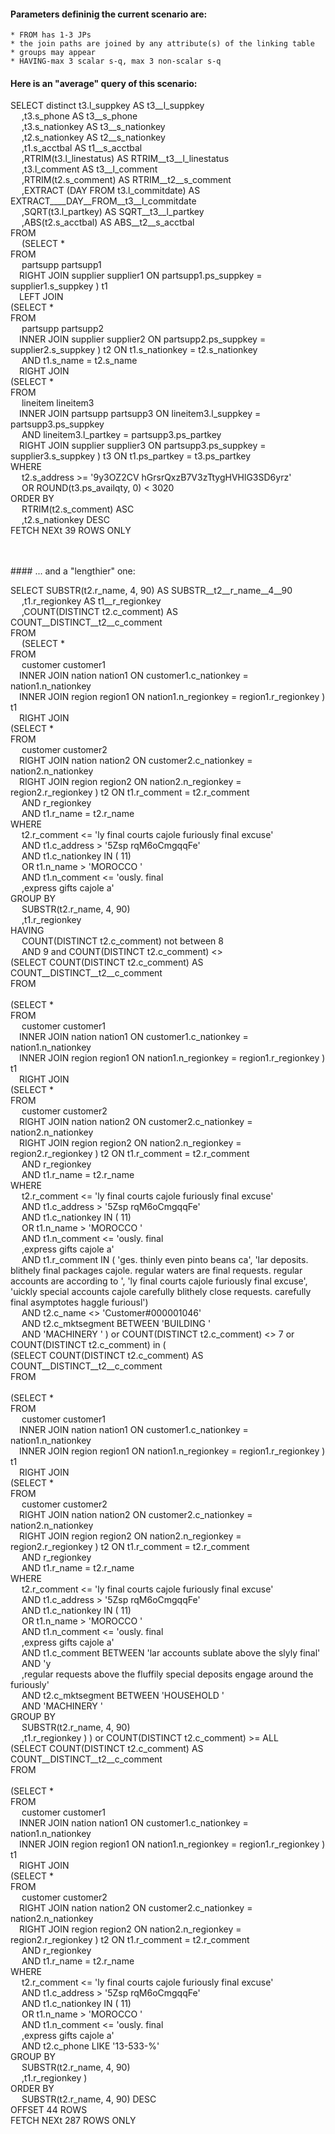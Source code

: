 
#### Parameters defininig the current scenario are:
    * FROM has 1-3 JPs
    * the join paths are joined by any attribute(s) of the linking table
    * groups may appear
    * HAVING-max 3 scalar s-q, max 3 non-scalar s-q

#### Here is an "average" query of this scenario:<br>



 SELECT distinct t3.l_suppkey AS t3__l_suppkey<br>&emsp; ,t3.s_phone AS t3__s_phone<br>&emsp; ,t3.s_nationkey AS t3__s_nationkey<br>&emsp; ,t2.s_nationkey AS t2__s_nationkey<br>&emsp; ,t1.s_acctbal AS t1__s_acctbal<br>&emsp; ,RTRIM(t3.l_linestatus) AS RTRIM__t3__l_linestatus<br>&emsp; ,t3.l_comment AS t3__l_comment<br>&emsp; ,RTRIM(t2.s_comment) AS RTRIM__t2__s_comment<br>&emsp; ,EXTRACT (DAY FROM t3.l_commitdate) AS EXTRACT____DAY__FROM__t3__l_commitdate<br>&emsp; ,SQRT(t3.l_partkey) AS SQRT__t3__l_partkey<br>&emsp; ,ABS(t2.s_acctbal) AS ABS__t2__s_acctbal<br>FROM<br>&emsp; (SELECT *<br>FROM<br>&emsp;  partsupp partsupp1<br>&emsp;RIGHT JOIN supplier supplier1 ON partsupp1.ps_suppkey = supplier1.s_suppkey ) t1<br>&emsp;LEFT JOIN<br>(SELECT *<br>FROM<br>&emsp;  partsupp partsupp2<br>&emsp;INNER JOIN supplier supplier2 ON partsupp2.ps_suppkey = supplier2.s_suppkey ) t2 ON t1.s_nationkey = t2.s_nationkey<br>&emsp; AND t1.s_name = t2.s_name <br>&emsp;RIGHT JOIN<br>(SELECT *<br>FROM<br>&emsp;  lineitem lineitem3<br>&emsp;INNER JOIN partsupp partsupp3 ON lineitem3.l_suppkey = partsupp3.ps_suppkey<br>&emsp; AND lineitem3.l_partkey = partsupp3.ps_partkey<br>&emsp;RIGHT JOIN supplier supplier3 ON partsupp3.ps_suppkey = supplier3.s_suppkey ) t3 ON  t1.ps_partkey = t3.ps_partkey  <br>WHERE<br>&emsp; t2.s_address >=  '9y3OZ2CV hGrsrQxzB7V3zTtygHVHlG3SD6yrz' <br>&emsp; OR ROUND(t3.ps_availqty, 0)  <  3020 <br>ORDER BY<br>&emsp; RTRIM(t2.s_comment) ASC<br>&emsp; ,t2.s_nationkey DESC <br>FETCH NEXt 39 ROWS ONLY


<br><br>#### ... and a "lengthier" one:
<br>


 SELECT SUBSTR(t2.r_name, 4, 90) AS SUBSTR__t2__r_name__4__90<br>&emsp; ,t1.r_regionkey AS t1__r_regionkey<br>&emsp; ,COUNT(DISTINCT t2.c_comment) AS COUNT__DISTINCT__t2__c_comment<br>FROM<br>&emsp; (SELECT *<br>FROM<br>&emsp;  customer customer1<br>&emsp;INNER JOIN nation nation1 ON customer1.c_nationkey = nation1.n_nationkey<br>&emsp;INNER JOIN region region1 ON nation1.n_regionkey = region1.r_regionkey ) t1<br>&emsp;RIGHT JOIN<br>(SELECT *<br>FROM<br>&emsp;  customer customer2<br>&emsp;RIGHT JOIN nation nation2 ON customer2.c_nationkey = nation2.n_nationkey<br>&emsp;RIGHT JOIN region region2 ON nation2.n_regionkey = region2.r_regionkey ) t2 ON t1.r_comment = t2.r_comment<br>&emsp; AND r_regionkey<br>&emsp; AND t1.r_name = t2.r_name  <br>WHERE<br>&emsp; t2.r_comment <=  'ly final courts cajole furiously final excuse' <br>&emsp; AND t1.c_address >  '5Zsp rqM6oCmgqqFe' <br>&emsp; AND t1.c_nationkey IN  ( 11)  <br>&emsp; OR t1.n_name >  'MOROCCO                  ' <br>&emsp; AND t1.n_comment <=  'ously. final<br>&emsp; ,express gifts cajole a' <br>GROUP BY<br>&emsp;  SUBSTR(t2.r_name, 4, 90) <br>&emsp; ,t1.r_regionkey  <br>HAVING<br>&emsp;  COUNT(DISTINCT t2.c_comment) not between  8<br>&emsp; AND 9   and COUNT(DISTINCT t2.c_comment) <>  <br>(SELECT  COUNT(DISTINCT t2.c_comment) AS COUNT__DISTINCT__t2__c_comment <br>FROM<br>&emsp; <br>(SELECT *<br>FROM<br>&emsp;  customer customer1<br>&emsp;INNER JOIN nation nation1 ON customer1.c_nationkey = nation1.n_nationkey<br>&emsp;INNER JOIN region region1 ON nation1.n_regionkey = region1.r_regionkey ) t1<br>&emsp;RIGHT JOIN<br>(SELECT *<br>FROM<br>&emsp;  customer customer2<br>&emsp;RIGHT JOIN nation nation2 ON customer2.c_nationkey = nation2.n_nationkey<br>&emsp;RIGHT JOIN region region2 ON nation2.n_regionkey = region2.r_regionkey ) t2 ON t1.r_comment = t2.r_comment<br>&emsp; AND r_regionkey<br>&emsp; AND t1.r_name = t2.r_name   <br>WHERE<br>&emsp; t2.r_comment <=  'ly final courts cajole furiously final excuse' <br>&emsp; AND t1.c_address >  '5Zsp rqM6oCmgqqFe' <br>&emsp; AND t1.c_nationkey IN  ( 11)  <br>&emsp; OR t1.n_name >  'MOROCCO                  ' <br>&emsp; AND t1.n_comment <=  'ously. final<br>&emsp; ,express gifts cajole a' <br>&emsp; AND t1.r_comment IN  ( 'ges. thinly even pinto beans ca', 'lar deposits. blithely final packages cajole. regular waters are final requests. regular accounts are according to ', 'ly final courts cajole furiously final excuse', 'uickly special accounts cajole carefully blithely close requests. carefully final asymptotes haggle furiousl')  <br>&emsp; AND t2.c_name <>  'Customer#000001046' <br>&emsp; AND t2.c_mktsegment BETWEEN  'BUILDING  '<br>&emsp; AND 'MACHINERY '  )    or COUNT(DISTINCT t2.c_comment) <>  7   or COUNT(DISTINCT t2.c_comment) in ( <br>(SELECT  COUNT(DISTINCT t2.c_comment) AS COUNT__DISTINCT__t2__c_comment <br>FROM<br>&emsp; <br>(SELECT *<br>FROM<br>&emsp;  customer customer1<br>&emsp;INNER JOIN nation nation1 ON customer1.c_nationkey = nation1.n_nationkey<br>&emsp;INNER JOIN region region1 ON nation1.n_regionkey = region1.r_regionkey ) t1<br>&emsp;RIGHT JOIN<br>(SELECT *<br>FROM<br>&emsp;  customer customer2<br>&emsp;RIGHT JOIN nation nation2 ON customer2.c_nationkey = nation2.n_nationkey<br>&emsp;RIGHT JOIN region region2 ON nation2.n_regionkey = region2.r_regionkey ) t2 ON t1.r_comment = t2.r_comment<br>&emsp; AND r_regionkey<br>&emsp; AND t1.r_name = t2.r_name   <br>WHERE<br>&emsp; t2.r_comment <=  'ly final courts cajole furiously final excuse' <br>&emsp; AND t1.c_address >  '5Zsp rqM6oCmgqqFe' <br>&emsp; AND t1.c_nationkey IN  ( 11)  <br>&emsp; OR t1.n_name >  'MOROCCO                  ' <br>&emsp; AND t1.n_comment <=  'ously. final<br>&emsp; ,express gifts cajole a' <br>&emsp; AND t1.c_comment BETWEEN  'lar accounts sublate above the slyly final'<br>&emsp; AND 'y<br>&emsp; ,regular requests above the fluffily special deposits engage around the furiously' <br>&emsp; AND t2.c_mktsegment BETWEEN  'HOUSEHOLD '<br>&emsp; AND 'MACHINERY '  <br>GROUP BY<br>&emsp;  SUBSTR(t2.r_name, 4, 90) <br>&emsp; ,t1.r_regionkey  )  )  or COUNT(DISTINCT t2.c_comment) >= ALL  <br>(SELECT  COUNT(DISTINCT t2.c_comment) AS COUNT__DISTINCT__t2__c_comment <br>FROM<br>&emsp; <br>(SELECT *<br>FROM<br>&emsp;  customer customer1<br>&emsp;INNER JOIN nation nation1 ON customer1.c_nationkey = nation1.n_nationkey<br>&emsp;INNER JOIN region region1 ON nation1.n_regionkey = region1.r_regionkey ) t1<br>&emsp;RIGHT JOIN<br>(SELECT *<br>FROM<br>&emsp;  customer customer2<br>&emsp;RIGHT JOIN nation nation2 ON customer2.c_nationkey = nation2.n_nationkey<br>&emsp;RIGHT JOIN region region2 ON nation2.n_regionkey = region2.r_regionkey ) t2 ON t1.r_comment = t2.r_comment<br>&emsp; AND r_regionkey<br>&emsp; AND t1.r_name = t2.r_name   <br>WHERE<br>&emsp; t2.r_comment <=  'ly final courts cajole furiously final excuse' <br>&emsp; AND t1.c_address >  '5Zsp rqM6oCmgqqFe' <br>&emsp; AND t1.c_nationkey IN  ( 11)  <br>&emsp; OR t1.n_name >  'MOROCCO                  ' <br>&emsp; AND t1.n_comment <=  'ously. final<br>&emsp; ,express gifts cajole a' <br>&emsp; AND t2.c_phone LIKE  '13-533-%'  <br>GROUP BY<br>&emsp;  SUBSTR(t2.r_name, 4, 90) <br>&emsp; ,t1.r_regionkey  )   <br>ORDER BY<br>&emsp; SUBSTR(t2.r_name, 4, 90) DESC <br>OFFSET 44 ROWS <br>FETCH NEXt 287 ROWS ONLY

